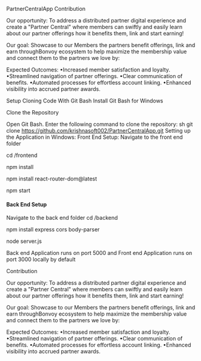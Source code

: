 PartnerCentralApp
Contribution

Our opportunity: To address a distributed partner digital experience and create a "Partner Central" where members can swiftly and easily learn about our partner offerings how it benefits them, link and start earning!

Our goal: Showcase to our Members the partners benefit offerings, link and earn throughBonvoy ecosystem to help maximize the membership value and connect them to the partners we love by:

Expected Outcomes: •Increased member satisfaction and loyalty. •Streamlined navigation of partner offerings. •Clear communication of benefits. •Automated processes for effortless account linking. •Enhanced visibility into accrued partner awards.

Setup
Cloning Code With Git Bash
Install Git Bash for Windows

Clone the Repository

Open Git Bash.
Enter the following command to clone the repository: sh git clone https://github.com/krishnasoft002/PartnerCentralApp.git
Setting up the Application in Windows:
Front End Setup:
Navigate to the front end folder

cd /frontend

npm install

npm install react-router-dom@latest

npm start

#### Back End Setup

Navigate to the back end folder
cd /backend

npm install express cors body-parser

node server.js

Back end Application runs on port 5000 and Front end Application runs on port 3000 locally by default

Contribution

Our opportunity: To address a distributed partner digital experience and create a "Partner Central" where members can swiftly and easily learn about our partner offerings how it benefits them, link and start earning!

Our goal: Showcase to our Members the partners benefit offerings, link and earn throughBonvoy ecosystem to help maximize the membership value and connect them to the partners we love by:

Expected Outcomes: •Increased member satisfaction and loyalty. •Streamlined navigation of partner offerings. •Clear communication of benefits. •Automated processes for effortless account linking. •Enhanced visibility into accrued partner awards.
